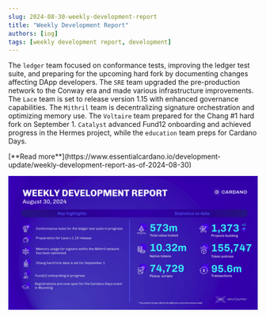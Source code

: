 ```yaml
---
slug: 2024-08-30-weekly-development-report
title: "Weekly Development Report"
authors: [iog]
tags: [weekly development report, development]
---
```


The `ledger` team focused on conformance tests, improving the ledger test suite, and preparing for the upcoming hard fork by documenting changes affecting DApp developers. The `SRE` team upgraded the pre-production network to the Conway era and made various infrastructure improvements. The `Lace` team is set to release version 1.15 with enhanced governance capabilities. The `Mithril` team is decentralizing signature orchestration and optimizing memory use. The `Voltaire` team prepared for the Chang #1 hard fork on September 1. `Catalyst` advanced Fund12 onboarding and achieved progress in the Hermes project, while the `education` team preps for Cardano Days.

<div style={{ textAlign: 'right' }}>
 [**Read more**](https://www.essentialcardano.io/development-update/weekly-development-report-as-of-2024-08-30) 
</div>

 ![weekly development report](./banner.webp)

